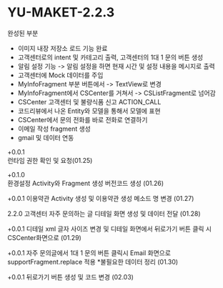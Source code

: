 # YU-MAKET-2.2.3

완성된 부분 

- 이미지 내장 저장소 로드 기능 완료
- 고객센터로의 intent 및 카테고리 출력, 고객센터의 1대 1 문의 버튼 생성
- 알림 설정 기능 -> 알림 설정을 하면 현재 시간 및 설정 내용을 메시지로 출력
- 고객센터에 Mock 데이터를 주입
- MyInfoFragment 부분 버튼에서 -> TextView로 변경
- MyInfoFragment에서 CSCenter를 거쳐서 -> CSListFragment로 넘어감
- CSCenter 고객센터 및 불량식품 신고 ACTION_CALL
- 코드리뷰에서 나온 Entity와 모델을 통해서 모델에 표현
- CSCenter에서 문의 전화를 바로 전화로 연결하기
- 이메일 작성 fragment 생성
- gmail 및 데이터 연동

+0.0.1    
런타임 권한 확인 및 요청(01.25)

+0.1.0    
환경설정 Activity와 Fragment 생성 
버전코드 생성 (01.26)

+0.0.1
이용약관 Activity 생성 및 이용약관 생성
메소드 명 변경 (01.27)

2.2.0
고객센터 자주 문의하는 글 디테일 화면 생성 및 데이터 전달
(01.28)

+0.0.1
디테일 xml 글자 사이즈 변경 및 디테일 화면에서 뒤로가기 버튼 클릭 시 CSCenter화면으로 (01.29)

+0.0.1
자주 문의글에서 1대 1 문의 버튼 클릭시 Email 화면으로 supportFragment.replace 적용
*불필요한 데이터 정리 (01.30)

+0.0.1
뒤로가기 버튼 생성 및 코드 변경
(02.03)
